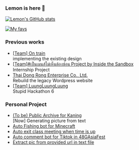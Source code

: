### Lemon is here 🍋

[![Lemon's GitHub stats](https://github-readme-stats.vercel.app/api?username=klemonade&count_private=true&show_icons=true&theme=tokyonight)](https://github.com/anuraghazra/github-readme-stats)

[![My favs](https://github-readme-stats.vercel.app/api/top-langs/?username=klemonade&layout=compact&theme=tokyonight&hide=c,dart)](https://github.com/anuraghazra/github-readme-stats)


### Previous works
- [[Team] On train](https://on-train.vercel.app/) <br>
  implementing the existing design
- [[Team]#เป็นเมนส์ไม่เห็นต้องซ่อน Project by Inside the Sandbox](https://onperiod.iraconcept.com/) <br>
  Internship Project
- [Thai Dong Rong Enterprise Co., Ltd.](https://www.tdr.co.th/) <br>
  Rebuild the legacy Wordpress website
- [[Team] LuungLuungLuung](https://luungluungluung.netlify.app/) <br>
  Stupid Hackathon 6 

### Personal Project
- [(To be) Public Archive for Kaning](https://kaning-web-project.vercel.app/)<br>
  [Now] Generating picture from text
- [Auto Fishing bot for Minecraft](https://github.com/klemonade/minecraft-auto-fishing)
- [Auto exit class meeting when time is up](https://github.com/klemonade/exit-meeting)
- [Auto comment bot for Tiktok in 48GAsiaFest](https://github.com/klemonade/stupid-comment-bot)
- [Extract pic from provided url in text file](https://github.com/klemonade/pic-extractor)

<!--
**klemonade/klemonade** is a ✨ _special_ ✨ repository because its `README.md` (this file) appears on your GitHub profile.

Here are some ideas to get you started:

- 🔭 I’m currently working on ...
- 🌱 I’m currently learning ...
- 👯 I’m looking to collaborate on ...
- 🤔 I’m looking for help with ...
- 💬 Ask me about ...
- 📫 How to reach me: ...
- 😄 Pronouns: ...
- ⚡ Fun fact: ...
-->
